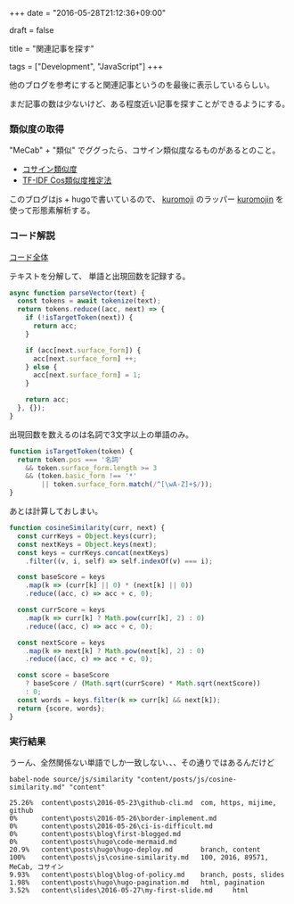 +++
date = "2016-05-28T21:12:36+09:00"

draft = false

title = "関連記事を探す"

tags = ["Development", "JavaScript"]
+++

他のブログを参考にすると関連記事というのを最後に表示しているらしい。

まだ記事の数は少ないけど、ある程度近い記事を探すことができるようにする。

### 類似度の取得

"MeCab" + "類似" でググったら、コサイン類似度なるものがあるとのこと。

- [コサイン類似度](http://www.cse.kyoto-su.ac.jp/~g0846020/keywords/cosinSimilarity.html)
- [TF-IDF Cos類似度推定法](http://qiita.com/nmbakfm/items/6bb91b89571dd68fcea6)

このブログはjs + hugoで書いているので、
[kuromoji](https://www.npmjs.com/package/kuromoji) のラッパー
[kuromojin](https://www.npmjs.com/package/kuromojin) を使って形態素解析する。

### コード解説

[コード全体](https://github.com/mijime/mijime.github.io/blob/content/source/js/similarity/index.js)

テキストを分解して、 単語と出現回数を記録する。

``` javascript
async function parseVector(text) {
  const tokens = await tokenize(text);
  return tokens.reduce((acc, next) => {
    if (!isTargetToken(next)) {
      return acc;
    }

    if (acc[next.surface_form]) {
      acc[next.surface_form] ++;
    } else {
      acc[next.surface_form] = 1;
    }

    return acc;
  }, {});
}
```

出現回数を数えるのは名詞で3文字以上の単語のみ。

``` javascript
function isTargetToken(token) {
  return token.pos === '名詞'
    && token.surface_form.length >= 3
    && (token.basic_form !== '*'
        || token.surface_form.match(/^[\wA-Z]+$/));
}
```


あとは計算しておしまい。

``` javascript
function cosineSimilarity(curr, next) {
  const currKeys = Object.keys(curr);
  const nextKeys = Object.keys(next);
  const keys = currKeys.concat(nextKeys)
    .filter((v, i, self) => self.indexOf(v) === i);

  const baseScore = keys
    .map(k => (curr[k] || 0) * (next[k] || 0))
    .reduce((acc, c) => acc + c, 0);

  const currScore = keys
    .map(k => curr[k] ? Math.pow(curr[k], 2) : 0)
    .reduce((acc, c) => acc + c, 0);

  const nextScore = keys
    .map(k => next[k] ? Math.pow(next[k], 2) : 0)
    .reduce((acc, c) => acc + c, 0);

  const score = baseScore
    ? baseScore / (Math.sqrt(currScore) * Math.sqrt(nextScore))
    : 0;
  const words = keys.filter(k => curr[k] && next[k]);
  return {score, words};
}
```

### 実行結果

うーん、全然関係ない単語でしか一致しない、、、その通りではあるんだけど

```
babel-node source/js/similarity "content/posts/js/cosine-similarity.md" "content"

25.26%  content\posts\2016-05-23\github-cli.md  com, https, mijime, github
0%      content\posts\2016-05-26\border-implement.md
0%      content\posts\2016-05-26\ci-is-difficult.md
0%      content\posts\blog\first-blogged.md
0%      content\posts\hugo\code-mermaid.md
20.9%   content\posts\hugo\hugo-deploy.md       branch, content
100%    content\posts\js\cosine-similarity.md   100, 2016, 89571, MeCab, コサイン
9.93%   content\posts\blog\blog-of-policy.md    branch, posts, slides
1.98%   content\posts\hugo\hugo-pagination.md   html, pagination
3.52%   content\slides\2016-05-27\my-first-slide.md     html
```
